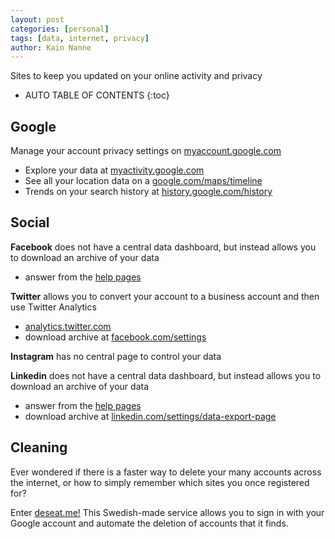 ```yaml
---
layout: post
categories: [personal]
tags: [data, internet, privacy]
author: Kain Nanne
---
```


Sites to keep you updated on your online activity and privacy

<!-- excerpt separator -->

* AUTO TABLE OF CONTENTS
{:toc}

## Google

Manage your account privacy settings on [myaccount.google.com](https://myaccount.google.com/)  

  - Explore your data at [myactivity.google.com](https://myactivity.google.com/myactivity)
  - See all your location data on a [google.com/maps/timeline](https://www.google.com/maps/timeline)
  - Trends on your search history at [history.google.com/history](https://www.history.google.com/history)

## Social

**Facebook** does not have a central data dashboard, but instead allows you to download an archive of your data  

  - answer from the [help pages](https://www.facebook.com/help/405183566203254)

**Twitter** allows you to convert your account to a business account and then use Twitter Analytics  

  - [analytics.twitter.com](https://analytics.twitter.com/)
  - download archive at [facebook.com/settings](https://www.linkedin.com/settings/data-export-page)

**Instagram** has no central page to control your data

**Linkedin** does not have a central data dashboard, but instead allows you to download an archive of your data

  - answer from the [help pages](https://www.linkedin.com/help/linkedin/answer/50191/accessing-your-account-data)
  - download archive at [linkedin.com/settings/data-export-page](https://www.linkedin.com/settings/data-export-page)

## Cleaning

Ever wondered if there is a faster way to delete your many accounts across the internet, or how to simply remember which sites you once registered for?  

Enter [deseat.me!](https://www.deseat.me/) This Swedish-made service allows you to sign in with your Google account and automate the deletion of accounts that it finds.
